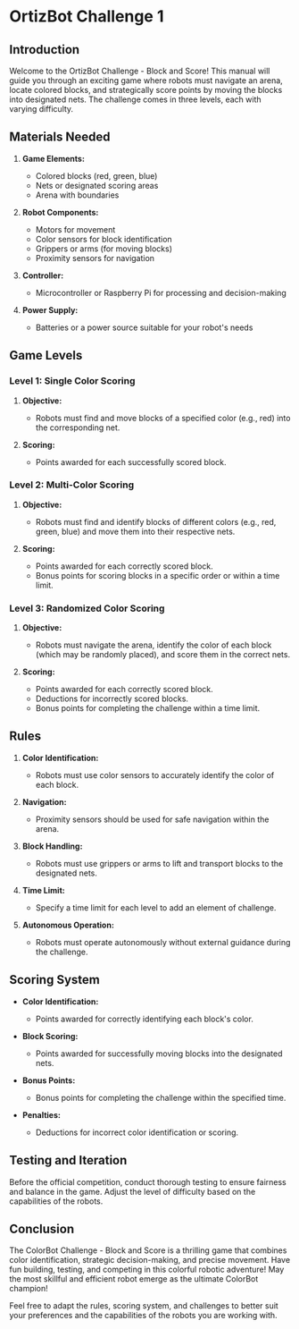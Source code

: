 # OrtizBot Challenge 1

## Introduction

Welcome to the OrtizBot Challenge - Block and Score! This manual will guide you through an exciting game where robots must navigate an arena, locate colored blocks, and strategically score points by moving the blocks into designated nets. The challenge comes in three levels, each with varying difficulty.

## Materials Needed

1. **Game Elements:**
   - Colored blocks (red, green, blue)
   - Nets or designated scoring areas
   - Arena with boundaries

2. **Robot Components:**
   - Motors for movement
   - Color sensors for block identification
   - Grippers or arms (for moving blocks)
   - Proximity sensors for navigation

3. **Controller:**
   - Microcontroller or Raspberry Pi for processing and decision-making

4. **Power Supply:**
   - Batteries or a power source suitable for your robot's needs

## Game Levels

### Level 1: Single Color Scoring

1. **Objective:**
   - Robots must find and move blocks of a specified color (e.g., red) into the corresponding net.

2. **Scoring:**
   - Points awarded for each successfully scored block.

### Level 2: Multi-Color Scoring

1. **Objective:**
   - Robots must find and identify blocks of different colors (e.g., red, green, blue) and move them into their respective nets.

2. **Scoring:**
   - Points awarded for each correctly scored block.
   - Bonus points for scoring blocks in a specific order or within a time limit.

### Level 3: Randomized Color Scoring

1. **Objective:**
   - Robots must navigate the arena, identify the color of each block (which may be randomly placed), and score them in the correct nets.

2. **Scoring:**
   - Points awarded for each correctly scored block.
   - Deductions for incorrectly scored blocks.
   - Bonus points for completing the challenge within a time limit.

## Rules

1. **Color Identification:**
   - Robots must use color sensors to accurately identify the color of each block.

2. **Navigation:**
   - Proximity sensors should be used for safe navigation within the arena.

3. **Block Handling:**
   - Robots must use grippers or arms to lift and transport blocks to the designated nets.

4. **Time Limit:**
   - Specify a time limit for each level to add an element of challenge.

5. **Autonomous Operation:**
   - Robots must operate autonomously without external guidance during the challenge.

## Scoring System

- **Color Identification:**
  - Points awarded for correctly identifying each block's color.

- **Block Scoring:**
  - Points awarded for successfully moving blocks into the designated nets.

- **Bonus Points:**
  - Bonus points for completing the challenge within the specified time.

- **Penalties:**
  - Deductions for incorrect color identification or scoring.

## Testing and Iteration

Before the official competition, conduct thorough testing to ensure fairness and balance in the game. Adjust the level of difficulty based on the capabilities of the robots.

## Conclusion

The ColorBot Challenge - Block and Score is a thrilling game that combines color identification, strategic decision-making, and precise movement. Have fun building, testing, and competing in this colorful robotic adventure! May the most skillful and efficient robot emerge as the ultimate ColorBot champion!

Feel free to adapt the rules, scoring system, and challenges to better suit your preferences and the capabilities of the robots you are working with.
